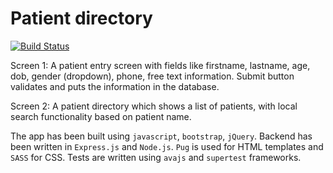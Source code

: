 # Patient directory
[![Build Status](https://travis-ci.org/ayush000/patient_directory.svg?branch=master)](https://travis-ci.org/ayush000/patient_directory)

Screen 1: A patient entry screen with fields like firstname, lastname, age, dob, gender (dropdown), phone, free text information. Submit button validates and puts the information in the database.

Screen 2: A patient directory which shows a list of patients, with local search functionality based on patient name.

The app has been built using `javascript`, `bootstrap`, `jQuery`. Backend has been written in `Express.js` and `Node.js`. `Pug` is used for HTML templates and `SASS` for CSS. Tests are written using `avajs` and `supertest` frameworks.